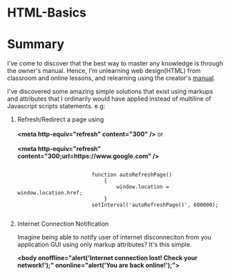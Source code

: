 # HTML-Basics
<h1>Summary</h1>
        <p>I've come to discover that the best way to master any knowledge is through the owner's manual. Hence, I'm unlearning web design(HTML) from classroom and online lessons, and relearning using the creator's <a href="https://developer.mozilla.org/en-US/docs/Web/HTML/Element/body#attr-onbeforeprint">manual</a>.</p>
        <p>I've discovered some amazing simple solutions that exist using markups and attributes that I ordinarily would have applied instead of multiline of Javascript scripts statements. e.g:</p>
        <ol>
            <li>
                <p>Refresh/Redirect a page using <br/> <br/>
                    <strong>
                        &lt;meta http-equiv="refresh" content="300" /&gt;
                    </strong> or <br/> <br/>
                    <strong>
                        &lt;meta http-equiv="refresh" content="300;url=https://www.google.com" /&gt;
                    </strong> 
                </p>
                <p>                
                    <code>
                        function autoRefreshPage()
                            {
                                window.location = window.location.href;
                            }
                        setInterval('autoRefreshPage()', 600000); 
                    </code> 
                </p>
            </li>
            <li>
                <p>Internet Connection Notification</p>
                <p>Imagine being able to notify user of internet disconneciton from you application GUI using only markup attributes? It's this simple.</p>
                <strong>
                    &lt;body onoffline="alert('Internet connection lost! Check your network!');" ononline="alert('You are back online!');"&gt;               
                </strong> 
            </li>
        </ol>